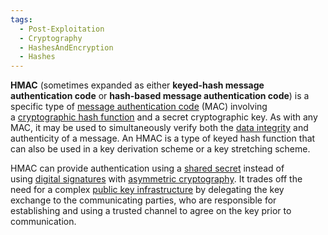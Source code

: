 ```yaml
---
tags:
  - Post-Exploitation
  - Cryptography
  - HashesAndEncryption
  - Hashes
---
```


**HMAC** (sometimes expanded as either **keyed-hash message authentication code** or **hash-based message authentication code**) is a specific type of [message authentication code](https://en.wikipedia.org/wiki/Message_authentication_code "Message authentication code") (MAC) involving a [cryptographic hash function](https://en.wikipedia.org/wiki/Cryptographic_hash_function "Cryptographic hash function") and a secret cryptographic key. As with any MAC, it may be used to simultaneously verify both the [data integrity](https://en.wikipedia.org/wiki/Data_integrity "Data integrity") and authenticity of a message. An HMAC is a type of keyed hash function that can also be used in a key derivation scheme or a key stretching scheme.

HMAC can provide authentication using a [shared secret](https://en.wikipedia.org/wiki/Shared_secret "Shared secret") instead of using [digital signatures](https://en.wikipedia.org/wiki/Digital_signature "Digital signature") with [asymmetric cryptography](https://en.wikipedia.org/wiki/Public-key_cryptography "Public-key cryptography"). It trades off the need for a complex [public key infrastructure](https://en.wikipedia.org/wiki/Public_key_infrastructure "Public key infrastructure") by delegating the key exchange to the communicating parties, who are responsible for establishing and using a trusted channel to agree on the key prior to communication.